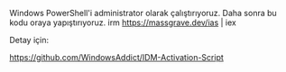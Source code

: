 Windows PowerShell'i administrator olarak çalıştırıyoruz.
Daha sonra bu kodu oraya yapıştırıyoruz.
irm https://massgrave.dev/ias | iex


Detay için:

https://github.com/WindowsAddict/IDM-Activation-Script